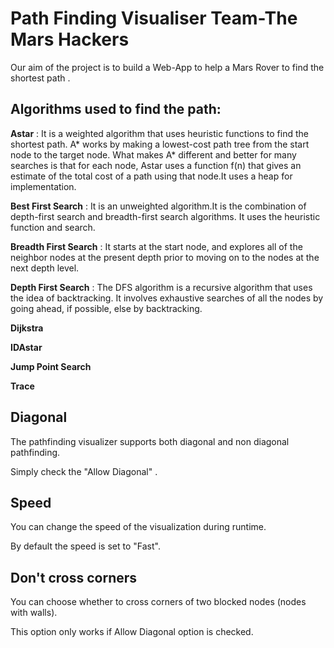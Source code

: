 # Path Finding Visualiser Team-The Mars Hackers

Our aim of the project is to build a Web-App to help a Mars Rover to find the shortest path .

## Algorithms used to find the path:

**Astar** : It is a weighted algorithm that uses heuristic functions to find the shortest path. A* works by making a lowest-cost path tree from the start node to the target node. What makes A* different and better for many searches is that for each node, Astar uses a function f(n) that gives an estimate of the total cost of a path using that node.It uses a heap for implementation.

**Best First Search** : It is an unweighted algorithm.It is the combination of depth-first search and breadth-first search algorithms. It uses the heuristic function and search.

**Breadth First Search** : It starts at the start node, and explores all of the neighbor nodes at the present depth prior to moving on to the nodes at the next depth level.

**Depth First Search** : The DFS algorithm is a recursive algorithm that uses the idea of backtracking. It involves exhaustive searches of all the nodes by going ahead, if possible, else by backtracking.

**Dijkstra**

**IDAstar**

**Jump Point Search**

**Trace**

## Diagonal

The pathfinding visualizer supports both diagonal and non diagonal pathfinding.

Simply check the "Allow Diagonal" .

## Speed

You can change the speed of the visualization during runtime.

By default the speed is set to "Fast".

## Don't cross corners

You can choose whether to cross corners of two blocked nodes (nodes with walls).

This option only works if Allow Diagonal option is checked.
